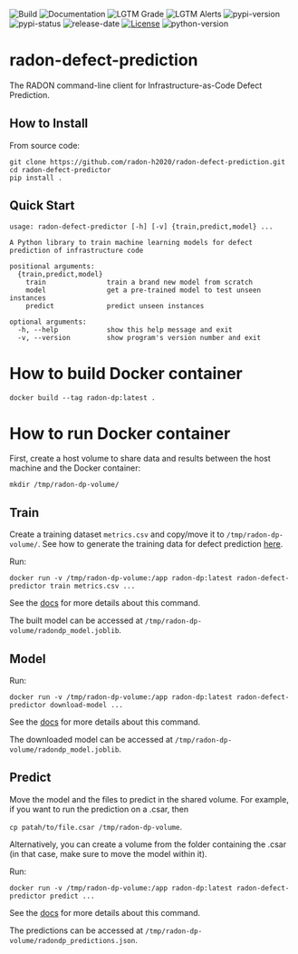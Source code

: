 ![Build](https://github.com/radon-h2020/radon-defect-predictor/workflows/Build/badge.svg)
![Documentation](https://github.com/radon-h2020/radon-defect-predictor/workflows/Documentation/badge.svg)
![LGTM Grade](https://img.shields.io/lgtm/grade/python/github/radon-h2020/radon-defect-predictor)
![LGTM Alerts](https://img.shields.io/lgtm/alerts/github/radon-h2020/radon-defect-predictor)
![pypi-version](https://img.shields.io/pypi/v/radon-defect-predictor)
![pypi-status](https://img.shields.io/pypi/status/radon-defect-predictor)
![release-date](https://img.shields.io/github/release-date/radon-h2020/radon-defect-prediction-cli)
[![License](https://img.shields.io/badge/License-Apache%202.0-blue.svg)](https://opensource.org/licenses/Apache-2.0)
![python-version](https://img.shields.io/pypi/pyversions/radon-defect-predictor)

# radon-defect-prediction
The RADON command-line client for Infrastructure-as-Code Defect Prediction.


## How to Install

From source code:
```
git clone https://github.com/radon-h2020/radon-defect-prediction.git
cd radon-defect-predictor
pip install .
```

## Quick Start

```text
usage: radon-defect-predictor [-h] [-v] {train,predict,model} ...

A Python library to train machine learning models for defect prediction of infrastructure code

positional arguments:
  {train,predict,model}
    train               train a brand new model from scratch
    model               get a pre-trained model to test unseen instances
    predict             predict unseen instances

optional arguments:
  -h, --help            show this help message and exit
  -v, --version         show program's version number and exit
```


# How to build Docker container

`docker build --tag radon-dp:latest .`


# How to run Docker container

First, create a host volume to share data and results between the host machine and the Docker container:

`mkdir /tmp/radon-dp-volume/` 
 
## Train

Create a training dataset `metrics.csv` and copy/move it to `/tmp/radon-dp-volume/`.
See how to generate the training data for defect prediction [here](https://radon-h2020.github.io/radon-repository-miner/cli/metrics/). 

Run:

`docker run -v /tmp/radon-dp-volume:/app radon-dp:latest radon-defect-predictor train metrics.csv ...`

See the [docs](https://radon-h2020.github.io/radon-defect-prediction-cli/cli/train/) for more details about this command. 

The built model can be accessed at `/tmp/radon-dp-volume/radondp_model.joblib`.



## Model

Run:

`docker run -v /tmp/radon-dp-volume:/app radon-dp:latest radon-defect-predictor download-model ...`

See the [docs](https://radon-h2020.github.io/radon-defect-prediction-cli/cli/model/) for more details about this command. 

The downloaded model can be accessed at `/tmp/radon-dp-volume/radondp_model.joblib`.



## Predict

Move the model and the files to predict in the shared volume.
For example, if you want to run the prediction on a .csar, then

`cp patah/to/file.csar /tmp/radon-dp-volume`.

Alternatively, you can create a volume from the folder containing the .csar (in that case, make sure to move the model within it).

Run:

`docker run -v /tmp/radon-dp-volume:/app radon-dp:latest radon-defect-predictor predict ...`

See the [docs](https://radon-h2020.github.io/radon-defect-prediction-cli/cli/predict/) for more details about this command. 

The predictions can be accessed at `/tmp/radon-dp-volume/radondp_predictions.json`.

